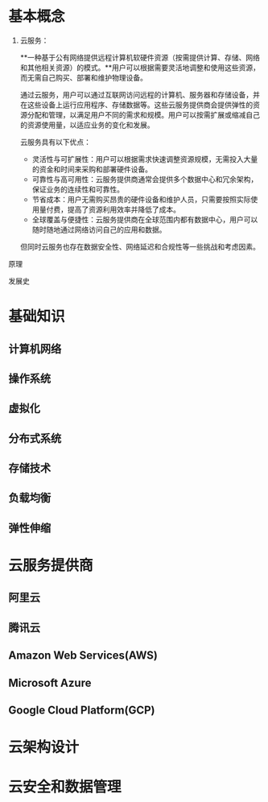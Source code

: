 # 基本概念

1. 云服务：

   **一种基于公有网络提供远程计算机软硬件资源（按需提供计算、存储、网络和其他相关资源）的模式。**用户可以根据需要灵活地调整和使用这些资源，而无需自己购买、部署和维护物理设备。

   通过云服务，用户可以通过互联网访问远程的计算机、服务器和存储设备，并在这些设备上运行应用程序、存储数据等。这些云服务提供商会提供弹性的资源分配和管理，以满足用户不同的需求和规模。用户可以按需扩展或缩减自己的资源使用量，以适应业务的变化和发展。

   云服务具有以下优点：

   * 灵活性与可扩展性：用户可以根据需求快速调整资源规模，无需投入大量的资金和时间来采购和部署硬件设备。
   * 可靠性与高可用性：云服务提供商通常会提供多个数据中心和冗余架构，保证业务的连续性和可靠性。
   * 节省成本：用户无需购买昂贵的硬件设备和维护人员，只需要按照实际使用量付费，提高了资源利用效率并降低了成本。
   * 全球覆盖与便捷性：云服务提供商在全球范围内都有数据中心，用户可以随时随地通过网络访问自己的应用和数据。

   但同时云服务也存在数据安全性、网络延迟和合规性等一些挑战和考虑因素。

原理

发展史

# 基础知识

## 计算机网络

## 操作系统

## 虚拟化

## 分布式系统

## 存储技术

## 负载均衡

## 弹性伸缩

# 云服务提供商

## 阿里云

## 腾讯云

## Amazon Web Services(AWS)

## Microsoft Azure

## Google Cloud Platform(GCP)

# 云架构设计

# 云安全和数据管理